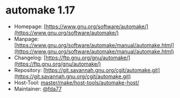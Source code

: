 # automake 1.17
 - Homepage: [https://www.gnu.org/software/automake/](https://www.gnu.org/software/automake/)
 - Manpage: [https://www.gnu.org/software/automake/manual/automake.html](https://www.gnu.org/software/automake/manual/automake.html)
 - Changelog: [https://ftp.gnu.org/gnu/automake/](https://ftp.gnu.org/gnu/automake/)
 - Repository: [https://git.savannah.gnu.org/cgit/automake.git](https://git.savannah.gnu.org/cgit/automake.git)
 - Host-Tool: [master/make/host-tools/automake-host/](https://github.com/Freetz-NG/freetz-ng/tree/master/make/host-tools/automake-host/)
 - Maintainer: [@fda77](https://github.com/fda77)

